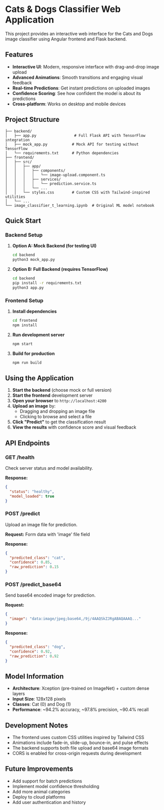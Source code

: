 # Cats & Dogs Classifier Web Application

This project provides an interactive web interface for the Cats and Dogs image classifier using Angular frontend and Flask backend.

## Features

- **Interactive UI**: Modern, responsive interface with drag-and-drop image upload
- **Advanced Animations**: Smooth transitions and engaging visual feedback
- **Real-time Predictions**: Get instant predictions on uploaded images
- **Confidence Scoring**: See how confident the model is about its predictions
- **Cross-platform**: Works on desktop and mobile devices

## Project Structure

```
├── backend/
│   ├── app.py                 # Full Flask API with TensorFlow integration
│   ├── mock_app.py           # Mock API for testing without TensorFlow
│   └── requirements.txt      # Python dependencies
├── frontend/
│   ├── src/
│   │   ├── app/
│   │   │   ├── components/
│   │   │   │   └── image-upload.component.ts
│   │   │   ├── services/
│   │   │   │   └── prediction.service.ts
│   │   │   └── ...
│   │   └── styles.css        # Custom CSS with Tailwind-inspired utilities
│   └── ...
└── image_classifier_t_learning.ipynb  # Original ML model notebook
```

## Quick Start

### Backend Setup

1. **Option A: Mock Backend (for testing UI)**
   ```bash
   cd backend
   python3 mock_app.py
   ```

2. **Option B: Full Backend (requires TensorFlow)**
   ```bash
   cd backend
   pip install -r requirements.txt
   python3 app.py
   ```

### Frontend Setup

1. **Install dependencies**
   ```bash
   cd frontend
   npm install
   ```

2. **Run development server**
   ```bash
   npm start
   ```

3. **Build for production**
   ```bash
   npm run build
   ```

## Using the Application

1. **Start the backend** (choose mock or full version)
2. **Start the frontend** development server
3. **Open your browser** to `http://localhost:4200`
4. **Upload an image** by:
   - Dragging and dropping an image file
   - Clicking to browse and select a file
5. **Click "Predict"** to get the classification result
6. **View the results** with confidence score and visual feedback

## API Endpoints

### GET /health
Check server status and model availability.

**Response:**
```json
{
  "status": "healthy",
  "model_loaded": true
}
```

### POST /predict
Upload an image file for prediction.

**Request:** Form data with 'image' file field

**Response:**
```json
{
  "predicted_class": "cat",
  "confidence": 0.85,
  "raw_prediction": 0.15
}
```

### POST /predict_base64
Send base64 encoded image for prediction.

**Request:**
```json
{
  "image": "data:image/jpeg;base64,/9j/4AAQSkZJRgABAQAAAQ..."
}
```

**Response:**
```json
{
  "predicted_class": "dog",
  "confidence": 0.92,
  "raw_prediction": 0.92
}
```

## Model Information

- **Architecture**: Xception (pre-trained on ImageNet) + custom dense layers
- **Input Size**: 128x128 pixels
- **Classes**: Cat (0) and Dog (1)
- **Performance**: ~94.2% accuracy, ~97.8% precision, ~90.4% recall

## Development Notes

- The frontend uses custom CSS utilities inspired by Tailwind CSS
- Animations include fade-in, slide-up, bounce-in, and pulse effects
- The backend supports both file upload and base64 image formats
- CORS is enabled for cross-origin requests during development

## Future Improvements

- Add support for batch predictions
- Implement model confidence thresholding
- Add more animal categories
- Deploy to cloud platforms
- Add user authentication and history